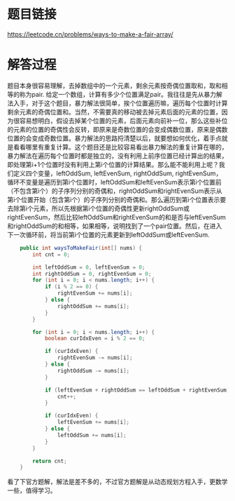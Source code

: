 # 题目链接
https://leetcode.cn/problems/ways-to-make-a-fair-array/

# 解答过程
题目本身很容易理解，去掉数组中的一个元素，剩余元素按奇偶位置取和，取和相等的称为pair. 给定一个数组，计算有多少个位置满足pair。我往往是先从暴力解法入手，对于这个题目，暴力解法很简单，挨个位置遍历嘛，遍历每个位置时计算剩余元素的奇偶位置和。当然，不需要真的移动被去掉元素后面的元素的位置，因为很容易想明白，假设去掉某个位置的元素，后面元素向前补一位，那么这些补位的元素的位置的奇偶性会反转，即原来是奇数位置的会变成偶数位置，原来是偶数位置的会变成奇数位置。暴力解法的思路捋清楚以后，就要想如何优化，着手点就是看看哪里有重复计算。这个题目还是比较容易看出暴力解法的重复计算在哪的，暴力解法在遍历每个位置时都是独立的，没有利用上前序位置已经计算出的结果，即处理第i+1个位置时没有利用上第i个位置的计算结果。那么能不能利用上呢？我们定义四个变量，leftOddSum, leftEvenSum, rightOddSum, rightEvenSum，循环不变量是遍历到第i个位置时，leftOddSum和leftEvenSum表示第i个位置前（不包含第i个）的子序列分别的奇偶和，rightOddSum和rightEvenSum表示从第i个位置开始（包含第i个）的子序列分别的奇偶和。那么遍历到第i个位置表示要去除第i个元素，所以先根据第i个位置的奇偶性更新rightOddSum或rightEvenSum，然后比较leftOddSum和rightEvenSum的和是否与leftEvenSum和rightOddSum的和相等，如果相等，说明找到了一个pair位置。然后，在进入下一次循环前，将当前第i个位置的元素更新到leftOddSum或leftEvenSum.

```java
	public int waysToMakeFair(int[] nums) {
		int cnt = 0;

		int leftOddSum = 0, leftEvenSum = 0;
		int rightOddSum = 0, rightEvenSum = 0;
		for (int i = 0; i < nums.length; i++) {
			if (i % 2 == 0) {
				rightEvenSum += nums[i];
			} else {
				rightOddSum += nums[i];
			}
		}

		for (int i = 0; i < nums.length; i++) {
			boolean curIdxEven = i % 2 == 0;

			if (curIdxEven) {
				rightEvenSum -= nums[i];
			} else {
				rightOddSum -= nums[i];
			}

			if (leftEvenSum + rightOddSum == leftOddSum + rightEvenSum) {
				cnt++;
			}

			if (curIdxEven) {
				leftEvenSum += nums[i];
			} else {
				leftOddSum += nums[i];
			}
		}

		return cnt;
	}
```

看了下官方题解，解法是差不多的，不过官方题解是从动态规划方程入手，更数学一些，值得学习。